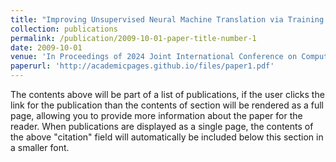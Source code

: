 ```yaml
---
title: "Improving Unsupervised Neural Machine Translation via Training Data Self-Correction"
collection: publications
permalink: /publication/2009-10-01-paper-title-number-1
date: 2009-10-01
venue: 'In Proceedings of 2024 Joint International Conference on Computational Linguistics, Language Resources and Evaluation (LREC-COLING 2024), Accepted.'
paperurl: 'http://academicpages.github.io/files/paper1.pdf'
---
```


The contents above will be part of a list of publications, if the user clicks the link for the publication than the contents of section will be rendered as a full page, allowing you to provide more information about the paper for the reader. When publications are displayed as a single page, the contents of the above "citation" field will automatically be included below this section in a smaller font.
